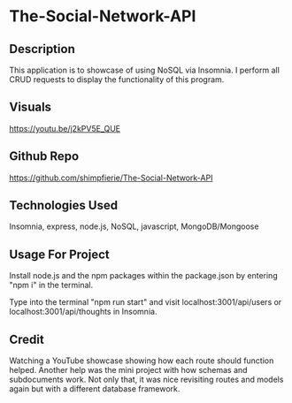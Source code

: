# The-Social-Network-API

## Description

This application is to showcase of using NoSQL via Insomnia. I perform all CRUD requests to display the functionality of this program.

## Visuals

https://youtu.be/j2kPV5E_QUE

## Github Repo

https://github.com/shimpfierie/The-Social-Network-API

## Technologies Used

Insomnia, express, node.js, NoSQL, javascript, MongoDB/Mongoose

## Usage For Project

Install node.js and the npm packages within the package.json by entering "npm i" in the terminal.

Type into the terminal "npm run start" and visit localhost:3001/api/users or localhost:3001/api/thoughts in Insomnia.

## Credit

Watching a YouTube showcase showing how each route should function helped. Another help was the mini project with how schemas and subdocuments work. Not only that, it was nice revisiting routes and models again but with a different database framework.
